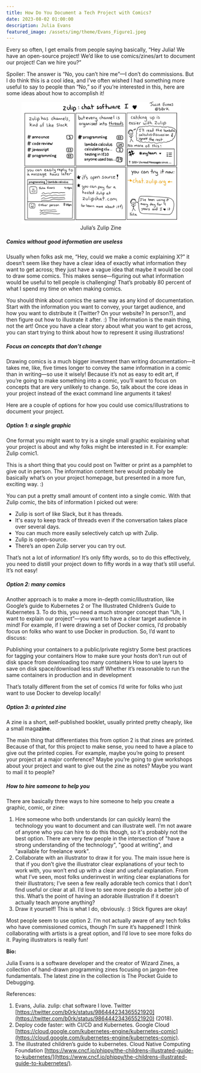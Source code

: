 ```yaml
---
title: How Do You Document a Tech Project with Comics?
date: 2023-08-02 01:00:00
description: Julia Evans
featured_image: /assets/img/theme/Evans_Figure1.jpeg
---
```


Every so often, I get emails from people saying basically, “Hey Julia! We have an open-source project! We’d like to use comics/zines/art to document our project! Can we hire you?”

Spoiler: The answer is “No, you can’t hire me”—I don’t do commissions. But I do think this is a cool idea, and I’ve often wished I had something more useful to say to people than “No,” so if you’re interested in this, here are some ideas about how to accomplish it!

<center>
<figure>
	<img src="../assets/img/theme/Evans_Figure1.jpeg" alt="Six-panel zine by Julia Evans (Twitter handle @b0rk) about the Zulip chat software. The first panel states that “Zulip has channels, kind of like Slack.” The second panel explains that “every channel is organised into threads.” The third panel shows how “catching up is easier with Zulip” with a stick person thinking, “I’ll read the lambda calculus discussion and ignore the rest.” The panel notes that there are no more notifications of 100+ unread messages on Slack. The fourth panel tells the reader that “you can easily reply to a message hours later.” The fifth panel tells the reader that Zupli is open-source and they can “pay for a hosted Zulip at zulipchat.com (or learn more about it).” The final panel gives the link to the service (chat.zulip.org) and has a stick figure of Julia saying, “I’ve been using it every day for 4 years and I love it.”">
    Julia’s Zulip Zine
</figure>
</center>

##### Comics without good information are useless

Usually when folks ask me, “Hey, could we make a comic explaining X?” it doesn’t seem like they have a clear idea of exactly what information they want to get across; they just have a vague idea that maybe it would be cool to draw some comics. This makes sense—figuring out what information would be useful to tell people is challenging! That’s probably 80 percent of what I spend my time on when making comics.

You should think about comics the same way as any kind of documentation. Start with the information you want to convey, your target audience, and how you want to distribute it (Twitter? On your website? In person?), and then figure out how to illustrate it after. :) The information is the main thing, not the art!
Once you have a clear story about what you want to get across, you can start trying to think about how to represent it using illustrations!

##### Focus on concepts that don’t change

Drawing comics is a much bigger investment than writing documentation—it takes me,
like, five times longer to convey the same information in a comic than in writing—so use it wisely! Because it’s not as easy to edit art, if you’re going to make something into a comic, you’ll want to focus on concepts that are very unlikely to change. So, talk about the core ideas in your project instead of the exact command line arguments it takes!

Here are a couple of options for how you could use comics/illustrations to document your project.

##### Option 1: a single graphic

One format you might want to try is a single small graphic explaining what your project is about and why folks might be interested in it. For example: Zulip comic1.

This is a short thing that you could post on Twitter or print as a pamphlet to give out in person. The information content here would probably be basically what’s on your project homepage, but presented in a more fun, exciting way. :)

You can put a pretty small amount of content into a single comic. With that Zulip comic, the bits of information I picked out were:

- Zulip is sort of like Slack, but it has threads.
- It's easy to keep track of threads even if the conversation takes place over several days.
- You can much more easily selectively catch up with Zulip.
- Zulip is open-source.
- There’s an open Zulip server you can try out.

That’s not a lot of information! It’s only fifty words, so to do this effectively, you need to distill your project down to fifty words in a way that’s still useful. It’s not easy!

##### Option 2: many comics

Another approach is to make a more in-depth comic/illustration, like Google’s guide to Kubernetes 2 or The Illustrated Children’s Guide to Kubernetes 3.
To do this, you need a much stronger concept than “Uh, I want to explain our project”—you want to have a clear target audience in mind! For example, if I were drawing a set of Docker comics, I’d probably focus on folks who want to use Docker in production. So, I’d want to discuss:

Publishing your containers to a public/private registry
Some best practices for tagging your containers
How to make sure your hosts don’t run out of disk space from downloading too many containers
How to use layers to save on disk space/download less stuff
Whether it’s reasonable to run the same containers in production and in development

That’s totally different from the set of comics I’d write for folks who just want to use Docker to develop locally!

##### Option 3: a printed zine

A zine is a short, self-published booklet, usually printed pretty cheaply, like a small maga**zine**.

The main thing that differentiates this from option 2 is that zines are printed. Because of that, for this project to make sense, you need to have a place to give out the printed copies. For example, maybe you’re going to present your project at a major conference? Maybe you’re going to give workshops about your project and want to give out the zine as notes? Maybe you want to mail it to people?

##### How to hire someone to help you

There are basically three ways to hire someone to help you create a graphic, comic, or zine:

1. Hire someone who both understands (or can quickly learn) the technology you want to document and can illustrate well. I'm not aware of anyone who you can hire to do this though, so it's probably not the best option. There are very few people in the intersection of "have a strong understanding of the technology", "good at writing", and "available for freelance work".
2. Collaborate with an illustrator to draw it for you. The main issue here is that if you don’t give the illustrator clear explanations of your tech to work with, you won’t end up with a clear and useful explanation. From what I’ve seen, most folks underinvest in writing clear explanations for their illustrators; I’ve seen a few really adorable tech comics that I don’t find useful or clear at all. I’d love to see more people do a better job of this. What’s the point of having an adorable illustration if it doesn’t actually teach anyone anything?
3. Draw it yourself! This is what I do, obviously. :) Stick figures are okay!

Most people seem to use option 2. I’m not actually aware of any tech folks who have commissioned comics, though I’m sure it’s happened! I think collaborating with artists is a great option, and I’d love to see more folks do it. Paying illustrators is really fun!

**Bio:**

Julia Evans is a software developer and the creator of Wizard Zines, a collection of hand-drawn programming zines focusing on jargon-free fundamentals. The latest zine in the collection is The Pocket Guide to Debugging.

References:

1. Evans, Julia. zulip: chat software I love. Twitter [https://twitter.com/b0rk/status/986444234365521920](https://twitter.com/b0rk/status/986444234365521920) (2018).
2. Deploy code faster: with CI/CD and Kubernetes. Google Cloud [https://cloud.google.com/kubernetes-engine/kubernetes-comic](https://cloud.google.com/kubernetes-engine/kubernetes-comic).
3. The illustrated children’s guide to kubernetes. Cloud Native Computing Foundation [https://www.cncf.io/phippy/the-childrens-illustrated-guide-to-kubernetes/](https://www.cncf.io/phippy/the-childrens-illustrated-guide-to-kubernetes/).

